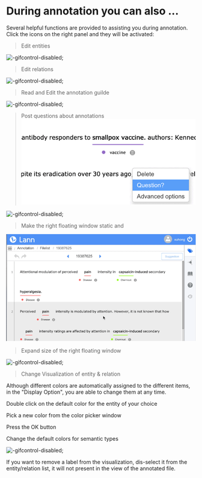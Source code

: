 # During annotation you can also ...

Several helpful functions are provided to assisting you during annotation. Click the icons on the right panel and they will be activated:

> Edit entities

![](../_gif/edit-entity.gif "-gifcontrol-disabled;")

> Edit relations

![](../_gif/edit-relation.gif "-gifcontrol-disabled;")

> Read and Edit the annotation guilde

![](../_gif/edit-guideline-during.gif "-gifcontrol-disabled;")

> Post questions about annotations
![](../_gif/qa.gif "-gifcontrol-disabled;")

![](../_gif/question.gif "-gifcontrol-disabled;")

> Make the right floating window static and 

![](../_gif/float-static.gif "-gifcontrol-disabled;")

> Expand size of the right floating window

![](../_gif/expand-size.gif "-gifcontrol-disabled;")

> Change Visualization of entity & relation

Although different colors are automatically assigned to the different items, in the "Display Option", you are able to change them at any time.

Double click on the default color for the entity of your choice

Pick a new color from the color picker window

Press the OK button

Change the default colors for semantic types

![](../_gif/change-visilization.gif "-gifcontrol-disabled;")

If you want to remove a label from the visualization, dis-select it from the entity/relation list, it will not present in the view of the annotated file.


